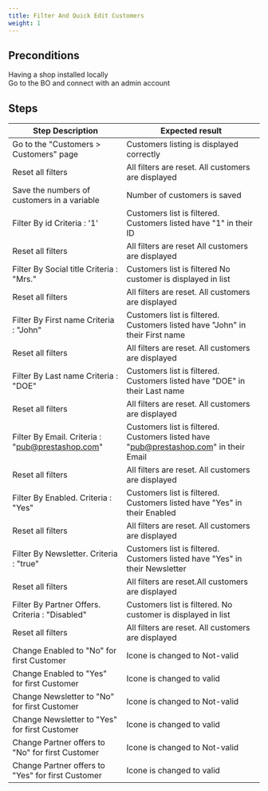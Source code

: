 ```yaml
---
title: Filter And Quick Edit Customers
weight: 1
---
```


## Preconditions

Having a shop installed locally\
Go to the BO and connect with an admin account
## Steps
| Step Description | Expected result |
| ----- | ----- |
| Go to the "Customers > Customers" page | Customers listing is displayed correctly |
| Reset all filters | All filters are reset. All customers are displayed |
| Save the numbers of customers in a variable | Number of customers is saved |
| Filter By id Criteria : '1' | Customers list is filtered. Customers listed have "1" in their ID |
| Reset all filters | All filters are reset All customers are displayed |
| Filter By Social title Criteria : "Mrs." | Customers list is filtered No customer is displayed in list |
| Reset all filters | All filters are reset. All customers are displayed |
| Filter By First name Criteria : "John" | Customers list is filtered. Customers listed have "John" in their First name |
| Reset all filters | All filters are reset. All customers are displayed |
| Filter By Last name Criteria : "DOE" | Customers list is filtered. Customers listed have "DOE" in their Last name |
| Reset all filters | All filters are reset. All customers are displayed |
| Filter By Email. Criteria : "pub@prestashop.com" | Customers list is filtered. Customers listed have "pub@prestashop.com" in their Email |
| Reset all filters | All filters are reset. All customers are displayed |
| Filter By Enabled. Criteria : "Yes" | Customers list is filtered. Customers listed have "Yes" in their Enabled |
| Reset all filters | All filters are reset. All customers are displayed |
| Filter By Newsletter. Criteria : "true" | Customers list is filtered. Customers listed have "Yes" in their Newsletter |
| Reset all filters | All filters are reset.All customers are displayed |
| Filter By Partner Offers. Criteria : "Disabled" | Customers list is filtered. No customer is displayed in list |
| Reset all filters | All filters are reset. All customers are displayed |
| Change Enabled to "No" for first Customer | Icone is changed to Not-valid |
| Change Enabled to "Yes" for first Customer | Icone is changed to valid |
| Change Newsletter to "No" for first Customer | Icone is changed to Not-valid |
| Change Newsletter to "Yes" for first Customer | Icone is changed to valid |
| Change Partner offers to "No" for first Customer | Icone is changed to Not-valid |
| Change Partner offers to "Yes" for first Customer | Icone is changed to valid |

